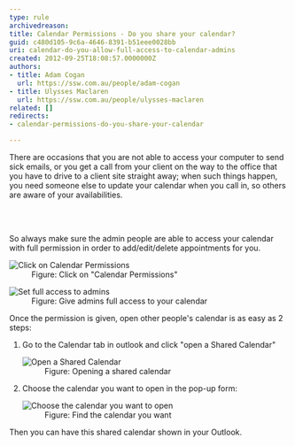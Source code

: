 ```yaml
---
type: rule
archivedreason: 
title: Calendar Permissions - Do you share your calendar?
guid: c480d105-9c6a-4646-8391-b51eee0028bb
uri: calendar-do-you-allow-full-access-to-calendar-admins
created: 2012-09-25T18:08:57.0000000Z
authors:
- title: Adam Cogan
  url: https://ssw.com.au/people/adam-cogan
- title: Ulysses Maclaren
  url: https://ssw.com.au/people/ulysses-maclaren
related: []
redirects:
- calendar-permissions-do-you-share-your-calendar

---
```



<p>​There are occasions that you are not able to access your computer to send sick emails, or you get a call from your client on the way to the office that you have to drive to a&#160;​client site straight away; when such things happen, you need someone else to update your calendar when you call in, so others are aware of your availabilities. <br></p>
<br><excerpt class='endintro'></excerpt><br>
<p>So always make sure the admin people are able to access your calendar with full permission in order to add/edit/delete appointments for you. ​</p><dl class="image"><dt> 
      <img src="/PublishingImages/CalendarPermissions.jpg" alt="Click on Calendar Permissions" /> 
      <br> 
   </dt><dd>Figure&#58; Click on &quot;Calendar Permissions&quot;</dd></dl><dl class="image"><dt>
      <img src="/PublishingImages/CalendarProperties.jpg" alt="Set full access to admins" />
   </dt><dd>Figure&#58; Give admins full access to your calendar</dd></dl><p>Once the permission is given, open other people's calendar is as easy as 2 steps&#58; </p><ol><li>Go to the Calendar tab in outlook and click &quot;open a Shared Calendar&quot; 
      <dl class="image"><dt> 
            <img src="/PublishingImages/OpenSharedCalendar.jpg" alt="Open a Shared Calendar" /> 
         </dt><dd>Figure&#58; Opening a shared calendar</dd></dl></li><li>Choose the calendar you want to open in the pop-up form&#58; 
      <dl class="image"><dt> 
            <img src="/PublishingImages/SharedCalendar.jpg" alt="Choose the calendar you want to open" /> 
         </dt><dd>Figure&#58; Find the calendar you want</dd></dl></li></ol><p>Then you can have this shared calendar shown in your Outlook.</p><br>


